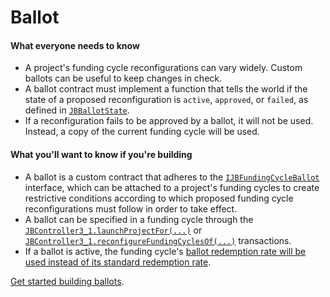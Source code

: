 # Ballot

#### What everyone needs to know

* A project's funding cycle reconfigurations can vary widely. Custom ballots can be useful to keep changes in check.
* A ballot contract must implement a function that tells the world if the state of a proposed reconfiguration is `active`, `approved`, or `failed`, as defined in [`JBBallotState`](/docs/v4/deprecated/v3/api/enums/jbballotstate.md).
* If a reconfiguration fails to be approved by a ballot, it will not be used. Instead, a copy of the current funding cycle will be used.

#### What you'll want to know if you're building

* A ballot is a custom contract that adheres to the [`IJBFundingCycleBallot`](/docs/v4/deprecated/v3/api/interfaces/ijbfundingcycleballot.md) interface, which can be attached to a project's funding cycles to create restrictive conditions according to which proposed funding cycle reconfigurations must follow in order to take effect.
* A ballot can be specified in a funding cycle through the [`JBController3_1.launchProjectFor(...)`](/docs/v4/deprecated/v3/api/contracts/or-controllers/jbcontroller3_1.md#launchprojectfor) or [`JBController3_1.reconfigureFundingCyclesOf(...)`](/docs/v4/deprecated/v3/api/contracts/or-controllers/jbcontroller3_1.md#reconfigurefundingcyclesof) transactions.
* If a ballot is active, the funding cycle's [ballot redemption rate will be used instead of its standard redemption rate](redemption-rate.md).

[Get started building ballots](/docs/v4/deprecated/v3/build/treasury-extensions/ballot.md).
